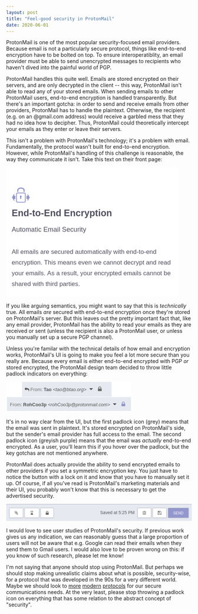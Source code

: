 ```yaml
---
layout: post
title: "Feel-good security in ProtonMail"
date: 2020-06-01
---
```


ProtonMail is one of the most popular security-focused email providers. Because email is not a particularly secure protocol, things like end-to-end encryption have to be bolted on top. To ensure interoperatiblity, an email provider must be able to send unencrypted messages to recipients who haven't dived into the painful world of PGP.

ProtonMail handles this quite well. Emails are stored encrypted on their servers, and are only decrypted in the client -- this way, ProtonMail isn't able to read any of your stored emails. When sending emails to other ProtonMail users, end-to-end encryption is handled transparently. But there's an important gotcha: in order to send and receive emails from other providers, ProtonMail has to handle the plaintext. Otherwise, the recipient (e.g. on an @gmail.com address) would receive a garbled mess that they had no idea how to decipher. Thus, ProtonMail could theoretically intercept your emails as they enter or leave their servers.

This isn't a problem with ProtonMail's technology; it's a problem with email. Fundamentally, the protocol wasn't built for end-to-end encryption. However, while ProtonMail's handling of this challenge is reasonable, the way they communicate it isn't. Take this text on their front page:

![Screenshot from ProtonMail's front page saying "All emails are secured automatically with end-to-end encryption"](/static/img/protonmail-frontpage-e2e.png)

If you like arguing semantics, you might want to say that this is *technically* true. All emails *are* secured with end-to-end encryption once they're stored on ProtonMail's server. But this leaves out the pretty important fact that, like any email provider, ProtonMail has the ability to read your emails as they are received or sent (unless the recipient is also a ProtonMail user, or unless you manually set up a secure PGP channel).

Unless you're familar with the technical details of how email and encryption works, ProtonMail's UI is going to make you feel a lot more secure than you really are. Because every email is either end-to-end encrypted with PGP *or* stored encrypted, the ProtonMail design team decided to throw little padlock indicators on everything:

![Two lock indicators in Protonmail, almost identical apart from slightly different colors](/static/img/protonmail-locks.png)

It's in no way clear from the UI, but the first padlock icon (grey) means that the email was sent in plaintext. It's stored encrypted on ProtonMail's side, but the sender's email provider has full access to the email. The second padlock icon (greyish purple) means that the email was *actually* end-to-end encrypted. As a user, you'll learn this if you hover over the padlock, but the key gotchas are not mentioned anywhere.

ProtonMail does actually provide the ability to send encrypted emails to other providers if you set a symmetric encryption key. You just have to notice the button with a lock on it and know that you have to manually set it up. Of course, if all you've read is ProtonMail's marketing materials and their UI, you probably won't know that this is necessary to get the advertised security.

![The "send email" toolbar showing a button with a padlock on it](/static/img/protonmail-send-encryption.png)

I would love to see user studies of ProtonMail's security. If previous work gives us any indication, we can reasonably guess that a large proportion of users will not be aware that e.g. Google can read their emails when they send them to Gmail users. I would also love to be proven wrong on this: if you know of such research, please let me know!

I'm not saying that anyone should stop using ProtonMail. But perhaps we should stop making unrealistic claims about what is possible, security-wise, for a protocol that was developed in the 90s for a very different world. Maybe we should look to [more](https://signal.org/docs/) [modern](https://messaginglayersecurity.rocks/) [protocols](https://gitlab.matrix.org/matrix-org/olm/blob/master/docs/megolm.md) for our secure communications needs. At the very least, please stop throwing a padlock icon on everything that has some relation to the abstract concept of "security".
